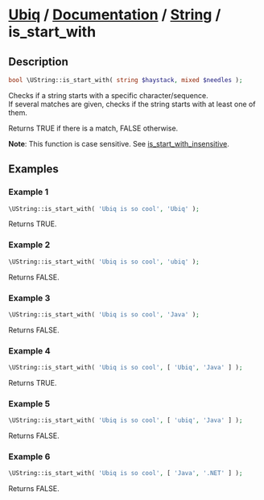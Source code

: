 [Ubiq](https://github.com/Pixel418/Ubiq#readme) / [Documentation](../index.md#readme) / [String](../index.md#string) / is_start_with
======


Description
-------- 

```php
bool \UString::is_start_with( string $haystack, mixed $needles );
```

Checks if a string starts with a specific character/sequence. <br>
If several matches are given, checks if the string starts with at least one of them.

Returns TRUE if there is a match, FALSE otherwise.

**Note**: This function is case sensitive. See [is_start_with_insensitive](./is_start_with_insensitive.md#readme).



Examples
--------

### Example 1

```php
\UString::is_start_with( 'Ubiq is so cool', 'Ubiq' );
```
Returns TRUE.

### Example 2

```php
\UString::is_start_with( 'Ubiq is so cool', 'ubiq' );
```
Returns FALSE.

### Example 3

```php
\UString::is_start_with( 'Ubiq is so cool', 'Java' );
```
Returns FALSE.

### Example 4

```php
\UString::is_start_with( 'Ubiq is so cool', [ 'Ubiq', 'Java' ] );
```
Returns TRUE.

### Example 5

```php
\UString::is_start_with( 'Ubiq is so cool', [ 'ubiq', 'Java' ] );
```
Returns FALSE.

### Example 6

```php
\UString::is_start_with( 'Ubiq is so cool', [ 'Java', '.NET' ] );
```
Returns FALSE.
